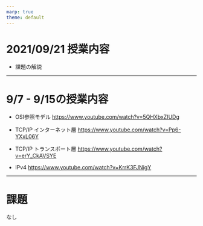 ```yaml
---
marp: true
theme: default
---
```

# 2021/09/21 授業内容
* 課題の解説

---
# 9/7 - 9/15の授業内容

* OSI参照モデル
https://www.youtube.com/watch?v=5QHXbxZIUDg

* TCP/IP インターネット層
https://www.youtube.com/watch?v=Pp6-YXxL06Y

* TCP/IP トランスポート層
https://www.youtube.com/watch?v=erY_CkAVSYE

* IPv4
https://www.youtube.com/watch?v=KrrK3FJNigY

---
# 課題
なし
